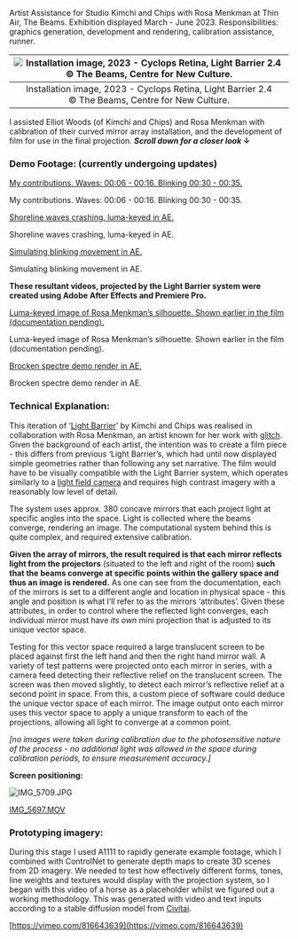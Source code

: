 Artist Assistance for Studio Kimchi and Chips with Rosa Menkman at Thin Air, The Beams. Exhibition displayed March - June 2023. Responsibilities: graphics generation, development and rendering, calibration assistance, runner.

<div class="mkd_img"> 

|![Installation image, 2023 - Cyclops Retina, Light Barrier 2.4 © The Beams, Centre for New Culture. ](https://thebeamslondon.com/app/uploads/2022/06/sc-01383-2048x1365.jpg)|
|:--:| 
|Installation image, 2023 - Cyclops Retina, Light Barrier 2.4 © The Beams, Centre for New Culture.|

</div>

I assisted Elliot Woods (of Kimchi and Chips) and Rosa Menkman with calibration of their curved mirror array installation, and the development of film for use in the final projection. ***Scroll down for a closer look* ↓**

### **Demo Footage: (currently undergoing updates)**

[My contributions. Waves: 00:06 - 00:16. Blinking 00:30 - 00:35.](https://player.vimeo.com/video/816545499?h=5dbbfdc168)

My contributions. Waves: 00:06 - 00:16. Blinking 00:30 - 00:35.

[Shoreline waves crashing, luma-keyed in AE. ](https://vimeo.com/816548874)

Shoreline waves crashing, luma-keyed in AE. 

[Simulating blinking movement in AE. ](https://vimeo.com/816548733)

Simulating blinking movement in AE. 

**These resultant videos, projected by the Light Barrier system were created using Adobe After Effects and Premiere Pro.** 

[Luma-keyed image of Rosa Menkman’s silhouette. Shown earlier in the film (documentation pending).](https://vimeo.com/816549516)

Luma-keyed image of Rosa Menkman’s silhouette. Shown earlier in the film (documentation pending).

[Brocken spectre demo render in AE. ](https://vimeo.com/816548753)

Brocken spectre demo render in AE. 

### **Technical Explanation:**

This iteration of ‘[Light Barrier](https://www.kimchiandchips.com/works/lightbarrier/)’ by Kimchi and Chips was realised in collaboration with Rosa Menkman, an artist known for her work with [glitch](https://beyondresolution.info/PORTFOLIO). Given the background of each artist, the intention was to create a film piece - this differs from previous ‘Light Barrier’s, which had until now displayed simple geometries rather than following any set narrative. The film would have to be visually compatible with the Light Barrier system, which operates similarly to a [light field camera](https://en.wikipedia.org/wiki/Light_field_camera) and requires high contrast imagery with a reasonably low level of detail. 

The system uses approx. 380 concave mirrors that each project light at specific angles into the space. Light is collected where the beams converge, rendering an image. The computational system behind this is quite complex, and required extensive calibration. 

**Given the array of mirrors, the result required is that each mirror reflects light from the projectors** (situated to the left and right of the room) **such that the beams converge at specific points within the gallery space and thus an image is rendered.** As one can see from the documentation, each of the mirrors is set to a different angle and location in physical space - this angle and position is what I’ll refer to as the mirrors ‘attributes’. Given these attributes, in order to control where the reflected light converges, each individual mirror must have *its* *own* mini projection that is adjusted to its unique vector space. 

Testing for this vector space required a large translucent screen to be placed against first the left hand and then the right hand mirror wall. A variety of test patterns were projected onto each mirror in series, with a camera feed detecting their reflective relief on the translucent screen. The screen was then moved slightly, to detect each mirror’s reflective relief at a second point in space. From this, a custom piece of software could deduce the unique vector space of each mirror. The image output onto each mirror uses this vector space to apply a unique transform to each of the projections, allowing all light to converge at a common point.

*[no images were taken during calibration due to the photosensitive nature of the process - no additional light was allowed in the space during calibration periods, to ensure measurement accuracy.]*

**Screen positioning:**

![IMG_5709.JPG](%E2%80%98Cyclops%20Retina,%20Light%20Barrier%202%204%E2%80%99%20%E2%80%94%20Kimchi%20&%20Chi%206d8241af10384c23ad40a60ab4764c8e/IMG_5709.jpg)

[IMG_5697.MOV](%E2%80%98Cyclops%20Retina,%20Light%20Barrier%202%204%E2%80%99%20%E2%80%94%20Kimchi%20&%20Chi%206d8241af10384c23ad40a60ab4764c8e/IMG_5697.mov)

### Prototyping imagery:

During this stage I used A1111 to rapidly generate example footage, which I combined with ControlNet to generate depth maps to create 3D scenes from 2D imagery. We needed to test how effectively different forms, tones, line weights and textures would display with the projection system, so I began with this video of a horse as a placeholder whilst we figured out a working methodology. This was generated with video and text inputs according to a stable diffusion model from [Civitai](https://civitai.com/).

[https://vimeo.com/816643639](https://vimeo.com/816643639)